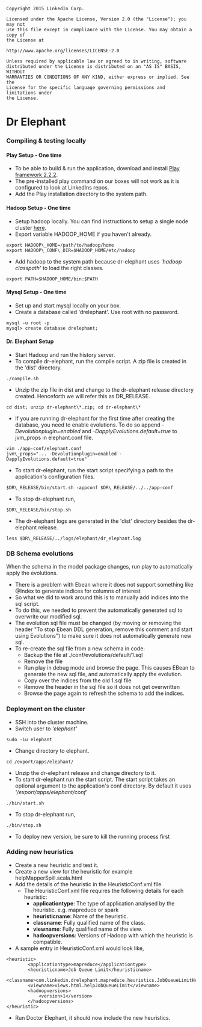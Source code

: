 
    Copyright 2015 LinkedIn Corp.

    Licensed under the Apache License, Version 2.0 (the "License"); you may not
    use this file except in compliance with the License. You may obtain a copy of
    the License at

    http://www.apache.org/licenses/LICENSE-2.0

    Unless required by applicable law or agreed to in writing, software
    distributed under the License is distributed on an "AS IS" BASIS, WITHOUT
    WARRANTIES OR CONDITIONS OF ANY KIND, either express or implied. See the
    License for the specific language governing permissions and limitations under
    the License.


# Dr Elephant

### Compiling & testing locally

#### Play Setup - One time
* To be able to build & run the application, download and install [Play framework 2.2.2](http://downloads.typesafe.com/play/2.2.2/play-2.2.2.zip).
* The pre-installed play command on our boxes will not work as it is configured to look at LinkedIns repos.
* Add the Play installation directory to the system path.

#### Hadoop Setup - One time
* Setup hadoop locally. You can find instructions to setup a single node cluster [here](http://hadoop.apache.org/docs/current/hadoop-project-dist/hadoop-common/SingleCluster.html).
* Export variable HADOOP\_HOME if you haven't already.  
```
export HADOOP\_HOME=/path/to/hadoop/home
export HADOOP\_CONF\_DIR=$HADOOP_HOME/etc/hadoop
```

* Add hadoop to the system path because dr-elephant uses _'hadoop classpath'_ to load the right classes.  
```
export PATH=$HADOOP_HOME/bin:$PATH
```

#### Mysql Setup - One time
* Set up and start mysql locally on your box.
* Create a database called 'drelephant'. Use root with no password.  
```
mysql -u root -p
mysql> create database drelephant;
```

#### Dr. Elephant Setup
* Start Hadoop and run the history server.
* To compile dr-elephant, run the compile script. A zip file is created in the 'dist' directory.  
```
./compile.sh
```
* Unzip the zip file in dist and change to the dr-elephant release directory created. Henceforth we will refer this as DR_RELEASE.  
```
cd dist; unzip dr-elephant\*.zip; cd dr-elephant\*
```
* If you are running dr-elephant for the first time after creating the database, you need to enable evolutions. To do so append _-Devolutionplugin=enabled_ and _-DapplyEvolutions.default=true_ to jvm\_props in elephant.conf file.  
```
vim ./app-conf/elephant.conf
jvm\_props="... -Devolutionplugin=enabled -DapplyEvolutions.default=true"
```
* To start dr-elephant, run the start script specifying a path to the application's configuration files.  
```
$DR\_RELEASE/bin/start.sh -appconf $DR\_RELEASE/../../app-conf
```
* To stop dr-elephant run,  
```
$DR\_RELEASE/bin/stop.sh
```
* The dr-elephant logs are generated in the 'dist' directory besides the dr-elephant release.  
```
less $DR\_RELEASE/../logs/elephant/dr_elephant.log
```

### DB Schema evolutions

When the schema in the model package changes, run play to automatically apply the evolutions.

* There is a problem with Ebean where it does not support something like @Index to generate indices for columns of interest
* So what we did to work around this is to manually add indices into the sql script.
* To do this, we needed to prevent the automatically generated sql to overwrite our modified sql.
* The evolution sql file must be changed (by moving or removing the header "To stop Ebean DDL generation, remove this comment and start using Evolutions") to make sure it does not automatically generate new sql.
* To re-create the sql file from a new schema in code:
    * Backup the file at ./conf/evolutions/default/1.sql
    * Remove the file
    * Run play in debug mode and browse the page. This causes EBean to generate the new sql file, and automatically apply the evolution.
    * Copy over the indices from the old 1.sql file
    * Remove the header in the sql file so it does not get overwritten
    * Browse the page again to refresh the schema to add the indices.

### Deployment on the cluster

* SSH into the cluster machine.
* Switch user to _'elephant'_  
```
sudo -iu elephant
```
* Change directory to elephant.  
```
cd /export/apps/elephant/
```
* Unzip the dr-elephant release and change directory to it.
* To start dr-elephant run the start script. The start script takes an optional argument to the application's conf directory. By default it uses _'/export/apps/elephant/conf'_   
```
./bin/start.sh
```
* To stop dr-elephant run,  
```
./bin/stop.sh
```
* To deploy new version, be sure to kill the running process first

### Adding new heuristics

* Create a new heuristic and test it.
* Create a new view for the heuristic for example helpMapperSpill.scala.html
* Add the details of the heuristic in the HeuristicConf.xml file.
    * The HeuristicConf.xml file requires the following details for each heuristic:
        * **applicationtype**: The type of application analysed by the heuristic. e.g. mapreduce or spark
        * **heuristicname**: Name of the heuristic.
        * **classname**: Fully qualified name of the class.
        * **viewname**: Fully qualified name of the view.
        * **hadoopversions**: Versions of Hadoop with which the heuristic is compatible.
* A sample entry in HeuristicConf.xml would look like,  
```
<heuristic>
        <applicationtype>mapreduce</applicationtype>
        <heuristicname>Job Queue Limit</heuristicname>
        <classname>com.linkedin.drelephant.mapreduce.heuristics.JobQueueLimitHeuristic</classname>
        <viewname>views.html.helpJobQueueLimit</viewname>
        <hadoopversions>
            <version>1</version>
        </hadoopversions>
</heuristic>
```
* Run Doctor Elephant, it should now include the new heuristics.
